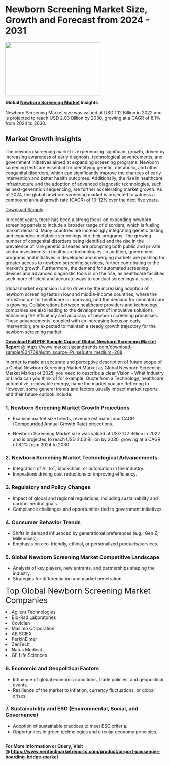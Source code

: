<H1>Newborn Screening Market Size, Growth and Forecast from 2024 - 2031</H1><img class="aligncenter size-medium wp-image-584254" src="https://thirdeyenews.in/wp-content/uploads/2024/09/Global-Market-Research-300x168.jpeg" alt="" width="300" height="168" /><p><strong>Global&nbsp;<a href="https://www.marketsizeandtrends.com/download-sample/824768/&amp;utm_source=Pulse&amp;utm_medium=208">Newborn Screening Market</a> Insights</strong></p><p>Newborn Screening Market size was valued at USD 1.12 Billion in 2022 and is projected to reach USD 2.03 Billion by 2030, growing at a CAGR of 8.1% from 2024 to 2030.</p><p><h2>Market Growth Insights</h2> <p>The newborn screening market is experiencing significant growth, driven by increasing awareness of early diagnosis, technological advancements, and government initiatives aimed at expanding screening programs. Newborn screening tests are essential for identifying genetic, metabolic, and other congenital disorders, which can significantly improve the chances of early intervention and better health outcomes. Additionally, the rise in healthcare infrastructure and the adoption of advanced diagnostic technologies, such as next-generation sequencing, are further accelerating market growth. As of 2024, the global newborn screening market is projected to witness a compound annual growth rate (CAGR) of 10-12% over the next five years.</p> <p><a href="#">Download Sample</a></p> <p>In recent years, there has been a strong focus on expanding newborn screening panels to include a broader range of disorders, which is fueling market demand. Many countries are increasingly integrating genetic testing and expanded metabolic screenings into their programs. The growing number of congenital disorders being identified and the rise in the prevalence of rare genetic diseases are prompting both public and private sector investments in healthcare technologies. In addition, government programs and initiatives in developed and emerging markets are pushing for greater access to newborn screening services, further contributing to the market's growth. Furthermore, the demand for automated screening devices and advanced diagnostic tools is on the rise, as healthcare facilities seek more efficient and accurate ways to conduct screenings at scale.</p> <p>Global market expansion is also driven by the increasing adoption of newborn screening tests in low and middle-income countries, where the infrastructure for healthcare is improving, and the demand for neonatal care is growing. Collaborations between healthcare providers and technology companies are also leading to the development of innovative solutions, enhancing the efficiency and accuracy of newborn screening processes. These advancements, coupled with an increasing focus on early intervention, are expected to maintain a steady growth trajectory for the newborn screening market.</p> <p><a href="#"></p><p><span class=""><strong>Download Full PDF Sample Copy of Global Newborn Screening Market Report</strong> @ <a href="https://www.marketsizeandtrends.com/download-sample/824768/&amp;utm_source=Pulse&amp;utm_medium=208" target="_blank">https://www.marketsizeandtrends.com/download-sample/824768/&amp;utm_source=Pulse&amp;utm_medium=208</a></span></p><p>In order to make an accurate and perceptive description of future scope of a Global&nbsp;Newborn Screening Market Market as Global&nbsp;Newborn Screening Market Market of 2025, you need to describe a clear Vision &ndash; What Industry or Linda can you think of for example: Quote from a Technology, healthcare, automotive, renewable energy, name the market you are Reffering to. However, some general trends and factors usually impact market reports and their future outlook include:</p><h3>1.&nbsp;<strong>Newborn Screening Market Growth Projections</strong></h3><ul><li>Examine market size trends, revenue estimates and CAGR (Compounded Annual Growth Rate) projections.</li><li><p>Newborn Screening Market size was valued at USD 1.12 Billion in 2022 and is projected to reach USD 2.03 Billion by 2030, growing at a CAGR of 8.1% from 2024 to 2030.</p></li></ul><h3>2.&nbsp;<strong>Newborn Screening Market Technological Advancements</strong></h3><ul><li>Integration of AI, IoT, blockchain, or automation in the industry.</li><li>Innovations driving cost reductions or improving efficiency.</li></ul><h3>3.&nbsp;<strong>Regulatory and Policy Changes</strong></h3><ul><li>Impact of global and regional regulations, including sustainability and carbon-neutral goals.</li><li>Compliance challenges and opportunities tied to government initiatives.</li></ul><h3>4.&nbsp;<strong>Consumer Behavior Trends</strong></h3><ul><li>Shifts in demand influenced by generational preferences (e.g., Gen Z, Millennials).</li><li>Emphasis on eco-friendly, ethical, or personalized products/services.</li></ul><h3>5.&nbsp;<strong>Global Newborn Screening Market Competitive Landscape</strong></h3><ul><li>Analysis of key players, new entrants, and partnerships shaping the industry.</li><li>Strategies for differentiation and market penetration.</li></ul><p data-pm-slice="1 1 []"><span style="color: inherit; font-family: inherit; font-size: 25px;">Top Global Newborn Screening Market Companies</span></p><div class="" data-test-id=""><p><li>Agilent Technologies</li><li> Bio-Rad Laboratories</li><li> Covidien</li><li> Masimo Corporation</li><li> AB SCIEX</li><li> PerkinElmer</li><li> ZenTech</li><li> Natus Medical</li><li> GE Life Sciences</li></p></div><h3>6.&nbsp;<strong>Economic and Geopolitical Factors</strong></h3><ul><li>Influence of global economic conditions, trade policies, and geopolitical events.</li><li>Resilience of the market to inflation, currency fluctuations, or global crises.</li></ul><h3>7.&nbsp;<strong>Sustainability and ESG (Environmental, Social, and Governance)</strong></h3><ul><li>Adoption of sustainable practices to meet ESG criteria.</li><li>Opportunities in green technologies and circular economy principles.</li></ul><h2><strong style="font-size: 14px;">For More Information or Query, Visit @&nbsp;</strong><a style="background-color: #ffffff; font-size: 14px;" href="https://www.marketsizeandtrends.com/report/newborn-screening-market/" target="_blank">https://www.verifiedmarketreports.com/product/airport-passenger-boarding-bridge-market</a></h2>

